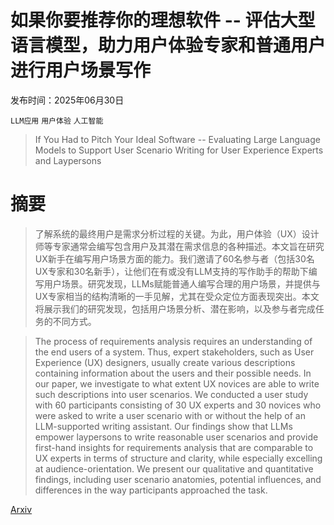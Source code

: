 # 如果你要推荐你的理想软件 -- 评估大型语言模型，助力用户体验专家和普通用户进行用户场景写作

发布时间：2025年06月30日

`LLM应用` `用户体验` `人工智能`

> If You Had to Pitch Your Ideal Software -- Evaluating Large Language Models to Support User Scenario Writing for User Experience Experts and Laypersons

# 摘要

> 了解系统的最终用户是需求分析过程的关键。为此，用户体验（UX）设计师等专家通常会编写包含用户及其潜在需求信息的各种描述。本文旨在研究UX新手在编写用户场景方面的能力。我们邀请了60名参与者（包括30名UX专家和30名新手），让他们在有或没有LLM支持的写作助手的帮助下编写用户场景。研究发现，LLMs赋能普通人编写合理的用户场景，并提供与UX专家相当的结构清晰的一手见解，尤其在受众定位方面表现突出。本文将展示我们的研究发现，包括用户场景分析、潜在影响，以及参与者完成任务的不同方式。

> The process of requirements analysis requires an understanding of the end users of a system. Thus, expert stakeholders, such as User Experience (UX) designers, usually create various descriptions containing information about the users and their possible needs. In our paper, we investigate to what extent UX novices are able to write such descriptions into user scenarios. We conducted a user study with 60 participants consisting of 30 UX experts and 30 novices who were asked to write a user scenario with or without the help of an LLM-supported writing assistant. Our findings show that LLMs empower laypersons to write reasonable user scenarios and provide first-hand insights for requirements analysis that are comparable to UX experts in terms of structure and clarity, while especially excelling at audience-orientation. We present our qualitative and quantitative findings, including user scenario anatomies, potential influences, and differences in the way participants approached the task.

[Arxiv](https://arxiv.org/abs/2506.23694)